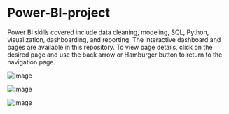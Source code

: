 # Power-BI-project
Power Bi skills covered include data cleaning, modeling, SQL, Python, visualization, dashboarding, and reporting. The interactive dashboard and pages are available in this repository. To view page details, click on the desired page and use the back arrow or Hamburger button to return to the navigation page.

![image](https://github.com/user-attachments/assets/2a214f1b-7d9a-4422-86f1-08da0b0f0945)

![image](https://github.com/user-attachments/assets/b476f539-7f71-4abb-90ac-cc1e3eacd9c8)

![image](https://github.com/user-attachments/assets/02642e35-5455-4572-b8cf-57db0a86103b)
